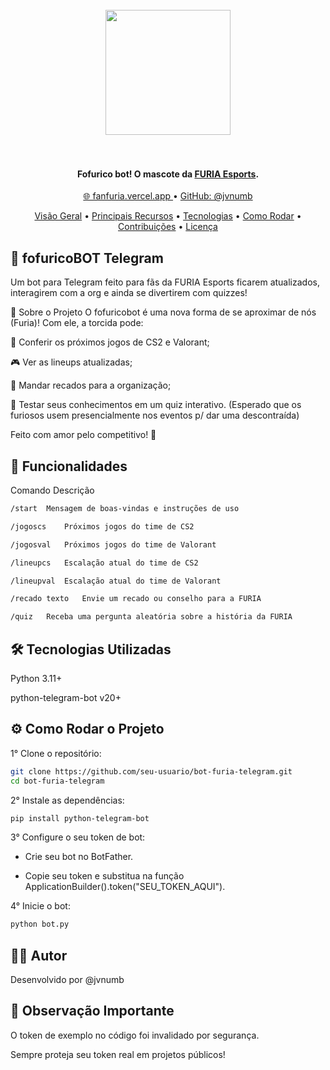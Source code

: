 <h1 align="center"> <br> <img src="https://media.discordapp.net/attachments/612609913784631334/1365510371724492850/pngegg_1.png?ex=680d9222&is=680c40a2&hm=b442efa916a25664850dcc16d82e337b577b81439bf18758e35e02325c0681ce&=&format=webp&quality=lossless" alt="" width="200"> <br> <br> </h1> <h4 align="center">Fofurico bot! O mascote da <a href="https://furia.gg" target="_blank">FURIA Esports</a>.</h4> <p align="center"> <a href="https://fanfuria.vercel.app"> 🌐 fanfuria.vercel.app </a> • <a href="https://github.com/jvnumb"> GitHub: @jvnumb </a> </p> <p align="center"> <a href="#visão-geral">Visão Geral</a> • <a href="#key-features">Principais Recursos</a> • <a href="#tecnologias">Tecnologias</a> • <a href="#como-rodar-localmente">Como Rodar</a> • <a href="#contribuições">Contribuições</a> • <a href="#licença">Licença</a> </p>


## 🖤 fofuricoBOT Telegram

Um bot para Telegram feito para fãs da FURIA Esports ficarem atualizados, interagirem com a org e ainda se divertirem com quizzes!



📲 Sobre o Projeto
O fofuricobot é uma nova forma de se aproximar de nós (Furia)!
Com ele, a torcida pode:

📅 Conferir os próximos jogos de CS2 e Valorant;

🎮 Ver as lineups atualizadas;

💬 Mandar recados para a organização;

🧠 Testar seus conhecimentos em um quiz interativo. (Esperado que os furiosos usem presencialmente nos eventos p/ dar uma descontraída)

Feito com amor pelo competitivo! 🖤

## 🚀 Funcionalidades

Comando	Descrição
```bash
/start	Mensagem de boas-vindas e instruções de uso

/jogoscs	Próximos jogos do time de CS2

/jogosval	Próximos jogos do time de Valorant

/lineupcs	Escalação atual do time de CS2

/lineupval	Escalação atual do time de Valorant

/recado texto	Envie um recado ou conselho para a FURIA

/quiz	Receba uma pergunta aleatória sobre a história da FURIA
```

## 🛠 Tecnologias Utilizadas

Python 3.11+

python-telegram-bot v20+

## ⚙️ Como Rodar o Projeto

1° Clone o repositório:

```bash
git clone https://github.com/seu-usuario/bot-furia-telegram.git
cd bot-furia-telegram
```
2° Instale as dependências:

```bash
pip install python-telegram-bot
```
3° Configure o seu token de bot:

- Crie seu bot no BotFather.

- Copie seu token e substitua na função ApplicationBuilder().token("SEU_TOKEN_AQUI").

4° Inicie o bot:
```bash
python bot.py
```
## 👨‍💻 Autor
Desenvolvido por @jvnumb

## 📢 Observação Importante
O token de exemplo no código foi invalidado por segurança.

Sempre proteja seu token real em projetos públicos!
